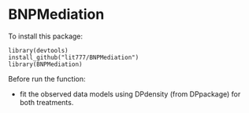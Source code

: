 # BNPMediation

To install this package:
```
library(devtools)
install_github("lit777/BNPMediation")
library(BNPMediation)
```
Before run the function:
- fit the observed data models using DPdensity (from DPpackage) for both treatments.
